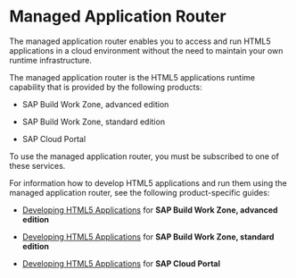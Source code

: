 <!-- loio589a2395df2d481393acb1ba2f17eeef -->

# Managed Application Router

The managed application router enables you to access and run HTML5 applications in a cloud environment without the need to maintain your own runtime infrastructure.

The managed application router is the HTML5 applications runtime capability that is provided by the following products:

-   SAP Build Work Zone, advanced edition

-   SAP Build Work Zone, standard edition

-   SAP Cloud Portal


To use the managed application router, you must be subscribed to one of these services.

For information how to develop HTML5 applications and run them using the managed application router, see the following product-specific guides:

-   [Developing HTML5 Applications](https://help.sap.com/docs/HTML5_APPLICATIONS/9a1ee2f87b63473ca9fcca77158b56a5/c1b9d6facfc942e3bca664ae06387e9b.html) for **SAP Build Work Zone, advanced edition**

-   [Developing HTML5 Applications](https://help.sap.com/docs/WZ_STD/8c8e1958338140699bd4811b37b82ece/c1b9d6facfc942e3bca664ae06387e9b.html) for **SAP Build Work Zone, standard edition** 

-   [Developing HTML5 Applications](https://help.sap.com/docs/Portal_Service/ad4b9f0b14b0458cad9bd27bf435637d/c1b9d6facfc942e3bca664ae06387e9b.html) for **SAP Cloud Portal**


